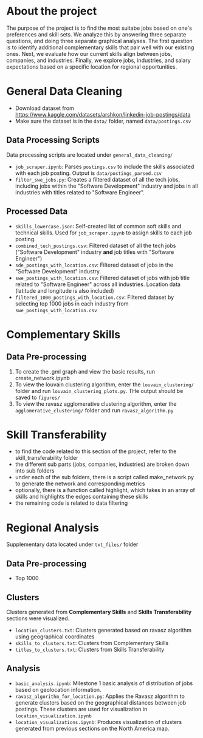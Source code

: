 # About the project

The purpose of the project is to find the most suitabe jobs based on one's preferences and skill sets. We analyze this by answering three separate questions, and doing three separate graphical analyses. The first question is to identify additional complementary skills that pair well with our existing ones. Next, we evaluate how our current skills align between jobs, companies, and industries. Finally, we explore jobs, industries, and salary expectations based on a specific location for regional opportunities.

# General Data Cleaning

- Download dataset from https://www.kaggle.com/datasets/arshkon/linkedin-job-postings/data
- Make sure the dataset is in the `data/` folder, named `data/postings.csv`

## Data Processing Scripts

Data processing scripts are located under `general_data_cleaning/`

- `job_scraper.ipynb`: Parses `postings.csv` to include the skills associated with each job posting. Output is `data/postings_parsed.csv`
- `filter_swe_jobs.py`: Creates a filtered dataset of all the tech jobs, including jobs within the "Software Development" industry and jobs in all industries with titles related to "Software Engineer".

## Processed Data

- `skills_lowercase.json`: Self-created list of common soft skills and technical skills. Used for `job_scraper.ipynb` to assign skills to each job posting.
- `combined_tech_postings.csv`: Filtered dataset of all the tech jobs ("Software Development" industry **and** job titles with "Software Engineer")
- `sde_postings_with_location.csv`: Filtered dataset of jobs in the "Software Development" industry.
- `swe_postings_with_location.csv`: Filtered dataset of jobs with job title related to "Software Engineer" across all industries. Location data (latitude and longitude is also included)
- `filtered_1000_postings_with_location.csv`: Filtered dataset by selecting top 1000 jobs in each industry from `swe_postings_with_location.csv`

# Complementary Skills

## Data Pre-processing

1. To create the .gml graph and view the basic results, run create_network.ipynb
2. To view the louvain clustering algorithm, enter the `louvain_clustering/` folder and run `louvain_clustering_plots.py`. THe output should be saved to `figures/`
3. To view the ravasz agglomerative clustering algorithm, enter the `agglomerative_clustering/` folder and run `ravasz_algorithm.py`

# Skill Transferability

- to find the code related to this section of the project, refer to the skill_transferability folder
- the different sub parts (jobs, companies, industries) are broken down into sub folders
- under each of the sub folders, there is a script called make_network.py to generate the network and corresponding metrics
- optionally, there is a function called highlight, which takes in an array of skills and highlights the edges containing these skills
- the remaining code is related to data filtering

# Regional Analysis

Supplementary data located under `txt_files/` folder

## Data Pre-processing

- Top 1000

## Clusters

Clusters generated from **Complementary Skills** and **Skills Transferability** sections were visualized.

- `location_clusters.txt`: Clusters generated based on ravasz algorithm using geographical coordinates
- `skills_to_clusters.txt`: Clusters from Complementary Skills
- `titles_to_clusters.txt`: Clusters from Skills Transferability

## Analysis

- `basic_analysis.ipynb`: Milestone 1 basic analysis of distribution of jobs based on geolocation information.
- `ravasz_algorithm_for_location.py`: Applies the Ravasz algorithm to generate clusters based on the geographical distances between job postings. These clusters are used for visualization in `location_visualization.ipynb`
- `location_visualizations.ipynb`: Produces visualization of clusters generated from previous sections on the North America map.
